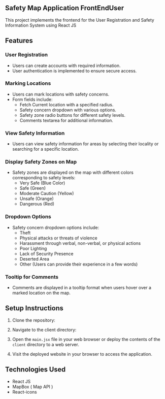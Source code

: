 ## Safety Map Application FrontEndUser

This project implements the frontend for the User Registration and Safety Information System using React JS

## Features

### User Registration

-   Users can create accounts with required information.
-   User authentication is implemented to ensure secure access.

### Marking Locations

-   Users can mark locations with safety concerns.
-   Form fields include:
    -   Fetch Current location with a specified radius.
    -   Safety concern dropdown with various options.
    -   Safety zone radio buttons for different safety levels.
    -   Comments textarea for additional information.

### View Safety Information

-   Users can view safety information for areas by selecting their locality or searching for a specific location.

### Display Safety Zones on Map

-   Safety zones are displayed on the map with different colors corresponding to safety levels:
    -   Very Safe (Blue Color)
    -   Safe (Green)
    -   Moderate Caution (Yellow)
    -   Unsafe (Orange)
    -   Dangerous (Red)

### Dropdown Options

-   Safety concern dropdown options include:
    -   Theft
    -   Physical attacks or threats of violence
    -   Harassment through verbal, non-verbal, or physical actions
    -   Poor Lighting
    -   Lack of Security Presence
    -   Deserted Area
    -   Other (Users can provide their experience in a few words)

### Tooltip for Comments

-   Comments are displayed in a tooltip format when users hover over a marked location on the map.

## Setup Instructions

1. Clone the repository:

2. Navigate to the client directory:

3. Open the `main.jsx` file in your web browser or deploy the contents of the `client` directory to a web server.

4. Visit the deployed website in your browser to access the application.

## Technologies Used

-   React JS
-   MapBox ( Map API )
-   React-icons
